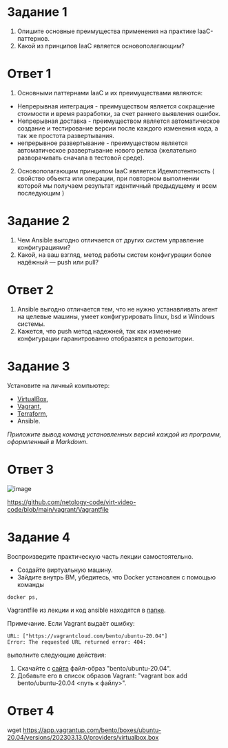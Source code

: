 
# Задание 1

1. Опишите основные преимущества применения на практике IaaC-паттернов.
2. Какой из принципов IaaC является основополагающим?

# Ответ 1

1. Основными паттернами IaaC и их преимуществами являются:
- Непрерывная интеграция - преимуществом является  сокращение стоимости и время разработки, за счет раннего выявления ошибок.
- Непрерывная доставка - преимуществом является автоматическое создание и тестирование версии после каждого изменения кода, а так же простота развертывания.
- непрерывное развертывание - преимуществом является автоматическое развертывание нового релиза (желательно разворачивать сначала в тестовой среде).
2. Основополагающим принципом IaaC является Идемпотентность ( свойство объекта или операции, при повторном выполнении которой мы получаем результат идентичный предыдущему и всем последующим )

# Задание 2

1. Чем Ansible выгодно отличается от других систем управление конфигурациями?
2. Какой, на ваш взгляд, метод работы систем конфигурации более надёжный — push или pull?

# Ответ 2

1. Ansible выгодно отличается тем, что не нужно устанавливать агент на целевые машины, умеет конфигурировать linux, bsd и Windows системы.
2. Кажется, что push метод надежней, так как изменение конфигурации гаранитрованно отобразятся в репозитории.

# Задание 3 

Установите на личный компьютер:

- [VirtualBox](https://www.virtualbox.org/),
- [Vagrant](https://github.com/netology-code/devops-materials),
- [Terraform](https://github.com/netology-code/devops-materials/blob/master/README.md),
- Ansible.

*Приложите вывод команд установленных версий каждой из программ, оформленный в Markdown.*

# Ответ 3

![image](https://github.com/Kirill-Gryzhin/devops-netology/assets/137723281/6a82efc0-e421-4376-b34f-071444ad6939)

https://github.com/netology-code/virt-video-code/blob/main/vagrant/Vagrantfile
# Задание 4

Воспроизведите практическую часть лекции самостоятельно.

- Создайте виртуальную машину.
- Зайдите внутрь ВМ, убедитесь, что Docker установлен с помощью команды
```
docker ps,
```
Vagrantfile из лекции и код ansible находятся в [папке](https://github.com/netology-code/virt-homeworks/tree/virt-11/05-virt-02-iaac/src).

Примечание. Если Vagrant выдаёт ошибку:
```
URL: ["https://vagrantcloud.com/bento/ubuntu-20.04"]     
Error: The requested URL returned error: 404:
```

выполните следующие действия:

1. Скачайте с [сайта](https://app.vagrantup.com/bento/boxes/ubuntu-20.04) файл-образ "bento/ubuntu-20.04".
2. Добавьте его в список образов Vagrant: "vagrant box add bento/ubuntu-20.04 <путь к файлу>".

# Ответ 4

wget https://app.vagrantup.com/bento/boxes/ubuntu-20.04/versions/202303.13.0/providers/virtualbox.box
